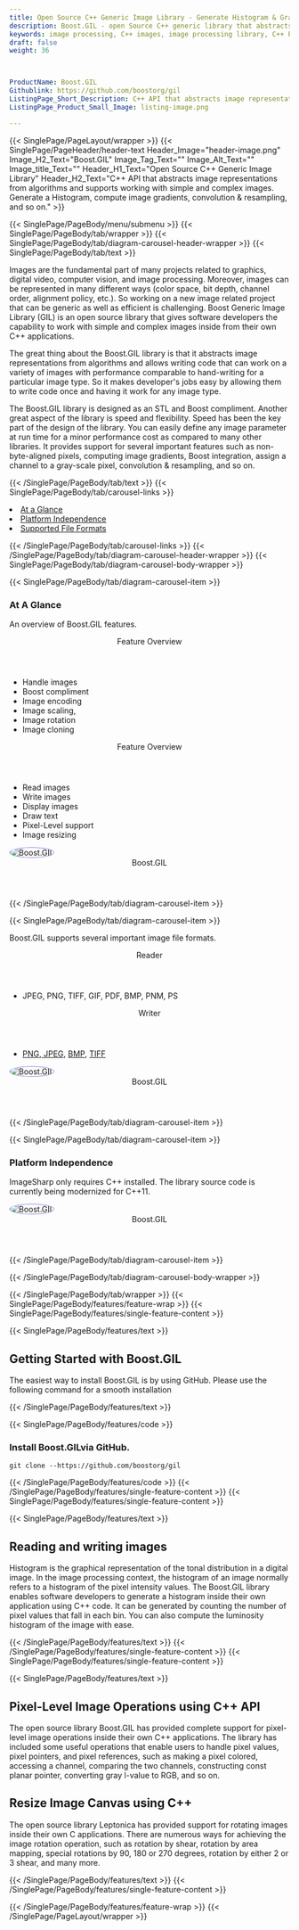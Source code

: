 ```yaml
---
title: Open Source C++ Generic Image Library - Generate Histogram & Gradients
description: Boost.GIL - open Source C++ generic library that abstracts image representations from algorithms. It generates histogram, image gradients, convolution & resampling.
keywords: image processing, C++ images, image processing library, C++ PNG API, C++ JPG, C++ image API, C++ Image creation, draw a circle on an image, copy an image, paint an image into another image, draw a line on an image, cast an image, cache an image, add two images, make a gaussian image, read a point from an image, Modify images, Image filtering API, C++ fade image , image filtering API, image animation, 3d image rendering, plasma effect
draft: false
weight: 36



ProductName: Boost.GIL
Githublink: https://github.com/boostorg/gil
ListingPage_Short_Description: C++ API that abstracts image representations from algorithms and supports generate a Histogram, image gradients, convolution & resampling and so on.
ListingPage_Product_Small_Image: listing-image.png 

---
```


{{< SinglePage/PageLayout/wrapper >}}
{{< SinglePage/PageHeader/header-text
Header_Image="header-image.png"
Image_H2_Text="Boost.GIL"
Image_Tag_Text=""
Image_Alt_Text=""
Image_title_Text=""
Header_H1_Text="Open Source C++ Generic Image Library"
Header_H2_Text="C++ API that abstracts image representations from algorithms and supports working with simple and complex images. Generate a Histogram, compute image gradients, convolution & resampling, and so on." >}}

{{< SinglePage/PageBody/menu/submenu >}}
{{< SinglePage/PageBody/tab/wrapper >}}
{{< SinglePage/PageBody/tab/diagram-carousel-header-wrapper >}}
{{< SinglePage/PageBody/tab/text >}}



<p>Images are the fundamental part of many projects related to graphics, digital video, computer vision, and image processing. Moreover, images can be represented in many different ways (color space, bit depth, channel order, alignment policy, etc.). So working on a new image related project that can be generic as well as efficient is challenging. Boost Generic Image Library (GIL) is an open source library that gives software developers the capability to work with simple and complex images inside from their own C++ applications.</p>
<p>The great thing about the Boost.GIL library is that it abstracts image representations from algorithms and allows writing code that can work on a variety of images with performance comparable to hand-writing for a particular image type. So it makes developer's jobs easy by allowing them to write code once and having it work for any image type.</p>
<p>The Boost.GIL library is designed as an STL and Boost compliment. Another great aspect of the library is speed and flexibility. Speed has been the key part of the design of the library. You can easily define any image parameter at run time for a minor performance cost as compared to many other libraries. It provides support for several important features such as non-byte-aligned pixels, computing image gradients, Boost integration, assign a channel to a gray-scale pixel, convolution & resampling, and so on.</p>

{{< /SinglePage/PageBody/tab/text >}}
{{< SinglePage/PageBody/tab/carousel-links >}}

<li data-target="#diagramcarousel" data-slide-to="0"><a href="#">At a Glance</a></li>
<li data-target="#diagramcarousel" data-slide-to="2"><a href="#">Platform Independence</a></li>
<li data-target="#diagramcarousel" data-slide-to="1"><a class="activetab" href="#">Supported File Formats</a></li>


{{< /SinglePage/PageBody/tab/carousel-links >}}
{{< /SinglePage/PageBody/tab/diagram-carousel-header-wrapper >}}
{{< SinglePage/PageBody/tab/diagram-carousel-body-wrapper >}}

{{< SinglePage/PageBody/tab/diagram-carousel-item >}}
<h3>At A Glance</h3>
<p>An overview of Boost.GIL features.</p>
<div class="diagram1 d1-poi">
<div class="d1-row">
<div class="d1-col d1-right"><header>Feature Overview</header>
<ul>
<li>Handle images</li>
<li>Boost compliment</li>
<li>Image encoding</li>
<li>Image scaling,</li>
<li>Image rotation</li>
<li>Image cloning</li>
</ul>
</div>
<!--/left-->
<div class="d1-col d1-right"><header>Feature Overview</header>
<ul>
<li>Read images</li>
<li>Write images</li>
<li>Display images</li>
<li>Draw text</li>
<li>Pixel-Level support</li>
<li>Image resizing </li>
</ul>
</div>
<!--/right--></div>
<!--/row-->
<div class="d1-logo"><img style="border: 1px solid #9289d7; border-radius: 50%;" src='listing-image.png' alt="Boost.GIL"><header>Boost.GIL</header><footer><small></small></footer></div>
<!--/logo--></div>
<!--/diagram1-->
{{< /SinglePage/PageBody/tab/diagram-carousel-item >}}

{{< SinglePage/PageBody/tab/diagram-carousel-item >}}
<p>Boost.GIL supports several important image file formats.</p>
<div class="diagram1 d2 d1-poi">
<div class="d1-row">
<div class="d1-col d1-left"><header><i class="fa fa-arrows-v"> </i> Reader</header>
<ul>
<li>JPEG, PNG, TIFF, GIF, PDF, BMP, PNM, PS</li>
</ul>
</div>
<!--/left-->
<div class="d1-col d1-right"><header><i class="fa fa-long-arrow-down"> </i> Writer</header>
<ul>
<li><a href="https://docs.fileformat.com/image/png/">PNG</a>,<a href="https://docs.fileformat.com/image/jpeg/"> JPEG</a>, <a href="https://docs.fileformat.com/image/bmp/">BMP</a>, <a href="https://docs.fileformat.com/image/tiff/">TIFF</a></li>
</ul>
</div>
<!--/right--></div>
<!--/row-->
<div class="d1-logo"><img style="border: 1px solid #9289d7; border-radius: 50%;" src='listing-image.png' alt="Boost.GIL"><header>Boost.GIL</header><footer><small></small></footer></div>
<!--/logo--></div>
<!--/diagram2-->
{{< /SinglePage/PageBody/tab/diagram-carousel-item >}}

{{< SinglePage/PageBody/tab/diagram-carousel-item >}}
<h3>Platform Independence</h3>
<p>ImageSharp only requires C++ installed. The library source code is currently being modernized for C++11.</p>
<p> </p>
<div class="diagram1 d1-poi">
<div class="d1-row">
<div class="d1-col d1-left"> </div>
<div class="d1-col d1-right"><!-- <header><i class="fa fa-cubes"> &nbsp;</i></header>
 <ul>
 <li>Python 2.6 & above</li>
 </ul> --></div>
<!--/left--> <!--/right--></div>
<!--/row-->
<div class="d1-logo"><img style="border: 1px solid #9289d7; border-radius: 50%;" src='listing-image.png' alt="Boost.GIL"><header>Boost.GIL</header><footer><small></small></footer></div>
<!--/logo--></div>
<!--/diagram2 -->
{{< /SinglePage/PageBody/tab/diagram-carousel-item >}}

{{< /SinglePage/PageBody/tab/diagram-carousel-body-wrapper >}}

{{< /SinglePage/PageBody/tab/wrapper >}}
{{< SinglePage/PageBody/features/feature-wrap >}}
{{< SinglePage/PageBody/features/single-feature-content >}}

{{< SinglePage/PageBody/features/text >}}
<h2 class="h2title">Getting Started with Boost.GIL</h2>
<p>The easiest way to install Boost.GIL is by using GitHub. Please use the following command for a smooth installation</p>
{{< /SinglePage/PageBody/features/text >}}

{{< SinglePage/PageBody/features/code >}}
<h3><strong>Install Boost.GILvia GitHub.</strong></h3>
<pre><code class="html">git clone --https://github.com/boostorg/gil</code></pre>


{{< /SinglePage/PageBody/features/code >}}
{{< /SinglePage/PageBody/features/single-feature-content >}}
{{< SinglePage/PageBody/features/single-feature-content >}}

{{< SinglePage/PageBody/features/text >}}
<h2 class="h2title">Reading and writing images</h2>
<p>Histogram is the graphical representation of the tonal distribution in a digital image. In the image processing context, the histogram of an image normally refers to a histogram of the pixel intensity values. The Boost.GIL library enables software developers to generate a histogram inside their own application using C++ code. It can be generated by counting the number of pixel values that fall in each bin. You can also compute the luminosity histogram of the image with ease.</p>

{{< /SinglePage/PageBody/features/text >}}
{{< /SinglePage/PageBody/features/single-feature-content >}}
{{< SinglePage/PageBody/features/single-feature-content >}}

{{< SinglePage/PageBody/features/text >}}
<h2 class="h2title">Pixel-Level Image Operations using C++ API</h2>
<p>The open source library Boost.GIL has provided complete support for pixel-level image operations inside their own C++ applications. The library has included some useful operations that enable users to handle pixel values, pixel pointers, and pixel references, such as making a pixel colored, accessing a channel, comparing the two channels, constructing const planar pointer, converting gray l-value to RGB, and so on.</p>
<h2 class="h2title">Resize Image Canvas using C++</h2>
<p>The open source library Leptonica has provided support for rotating images inside their own C applications. There are numerous ways for achieving the image rotation operation, such as rotation by shear, rotation by area mapping, special rotations by 90, 180 or 270 degrees, rotation by either 2 or 3 shear, and many more.</p>


{{< /SinglePage/PageBody/features/text >}}
{{< /SinglePage/PageBody/features/single-feature-content >}}

{{< /SinglePage/PageBody/features/feature-wrap >}}
{{< /SinglePage/PageLayout/wrapper >}}